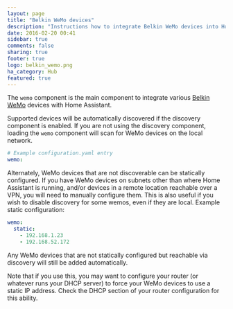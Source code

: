 ```yaml
---
layout: page
title: "Belkin WeMo devices"
description: "Instructions how to integrate Belkin WeMo devices into Home Assistant."
date: 2016-02-20 00:41
sidebar: true
comments: false
sharing: true
footer: true
logo: belkin_wemo.png
ha_category: Hub
featured: true
---
```


The `wemo` component is the main component to integrate various [Belkin WeMo](http://www.belkin.com/us/Products/home-automation/c/wemo-home-automation/) devices with Home Assistant.

Supported devices will be automatically discovered if the discovery component is enabled. If you are not using the discovery component, loading the `wemo` component will scan for WeMo devices on the local network.

```yaml
# Example configuration.yaml entry
wemo:
```

Alternately, WeMo devices that are not discoverable can be statically configured. If you have WeMo devices on subnets other than where Home Assistant is running, and/or devices in a remote location reachable over a VPN, you will need to manually configure them. This is also useful if you wish to disable discovery for some wemos, even if they are local. Example static configuration:

```yaml
wemo:
  static:
    - 192.168.1.23
    - 192.168.52.172
```

Any WeMo devices that are not statically configured but reachable via discovery will still be added automatically.

Note that if you use this, you may want to configure your router (or whatever runs your DHCP server) to force your WeMo devices to use a static IP address. Check the DHCP section of your router configuration for this ability.
